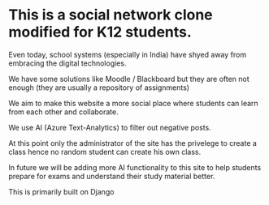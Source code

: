 # This is a social network clone modified for K12 students.

Even today, school systems (especially in India) have shyed away from embracing the digital technologies.

We have some solutions like Moodle / Blackboard but they are often not enough (they are usually a repository of assignments)

We aim to make this website a more social place where students can learn from each other and collaborate.

We use AI (Azure Text-Analytics) to filter out negative posts.

At this point only the administrator of the site has the privelege to create a class hence no random student can create his own class.

In future we will be adding more AI functionality to this site to help students prepare for exams and understand their study material better.

This is primarily built on Django
